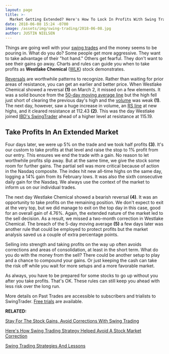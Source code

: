 ```yaml
---
layout: page
title: >-
  Market Getting Extended? Here's How To Lock In Profits With Swing Trading
date: 2018-06-08 15:24 -0700
image: /assets/img/swing-trading/2018-06-08.jpg
author: JUSTIN NIELSEN
---
```






Things are going well with your [swing trades](https://www.investors.com/ibd-university/swing-trading/) and the money seems to be pouring in. What do you do? Some people get more aggressive. They want to take advantage of their "hot hand." Others get fearful. They don't want to see their gains go away. Charts and rules can guide you when to take profits as **Westlake Chemical** ([WLK](https://research.investors.com/quote.aspx?symbol=WLK)) stock demonstrates.




[Reversals](https://www.investors.com/research/swing-trading/buying-early-but-buying-smart-with-stock-reversals/) are worthwhile patterns to recognize. Rather than waiting for prior areas of resistance, you can get an earlier and better price. When Westlake Chemical showed a reversal **(1)** on March 2, it missed on a few elements. It was a solid bounce from the [50-day moving average line](https://www.investors.com/how-to-invest/investors-corner/50-day-moving-average/) but the high fell just short of clearing the previous day's high and the [volume](https://www.investors.com/research/swing-trading/how-much-trading-volume-is-enough-in-swing-trades/) was weak **(1)**. The next day, however, saw a huge increase in volume, an [RS line](https://www.investors.com/how-to-invest/investors-corner/relative-strength-line-identifies-strong-stocks/) at new highs, and it cleared resistance at 112.43 **(2)**. This was the day Westlake joined [IBD's SwingTrader](http://shop.investors.com/offer/splashresponsive.aspx?id=SwingTrader&src=A011LPH) ahead of a higher level at resistance at 115.19.


Take Profits In An Extended Market
----------------------------------


Four days later, we were up 5% on the trade and we took half profits **(3)**. It's our custom to take profits at that level and raise the stop to 1% profit from our entry. This ensures we end the trade with a gain. No reason to let worthwhile profits slip away. But at the same time, we give the stock some room for further gains. The partial sell was more critical because of action in the Nasdaq composite. The index hit new all-time highs on the same day, logging a 14% gain from its February lows. It was also the sixth consecutive daily gain for the Nasdaq. We always use the context of the market to inform us on our individual trades.


The next day Westlake Chemical showed a bearish reversal **(4)**. It was an opportunity to take profits on the remaining position. We don't expect to exit at the very top, but we did manage to exit on the top day in this case, good for an overall gain of 4.76%. Again, the extended nature of the market led to the sell decision. As a result, we missed a two-month correction in Westlake Chemical. The breach of the 5-day moving average **(5)** a few days later was another rule that could be employed to protect profits but the market analysis saved us a couple of extra percentage points.


Selling into strength and taking profits on the way up often avoids corrections and areas of consolidation, at least in the short term. What do you do with the money from the sell? There could be another setup to play and a chance to compound your gains. Or just keeping the cash can take the risk off while you wait for more setups and a more favorable market.


As always, you have to be prepared for some stocks to go up without you after you take profits. That's OK. These rules can still keep you ahead with less risk over the long run.


More details on Past Trades are accessible to subscribers and trialists to SwingTrader. [Free trials](http://shop.investors.com/offer/splashresponsive.aspx?id=SwingTrader&src=A011LPH) are available.


**RELATED:**


[Stay For The Stock Gains, Avoid Corrections With Swing Trading](https://www.investors.com/research/swing-trading/stay-for-stock-gains-avoid-market-corrections-with-swing-trades/)


[Here's How Swing Trading Strategy Helped Avoid A Stock Market Correction](https://www.investors.com/research/swing-trading/swing-trading-strategy-avoided-stock-market-correction/)


[Swing Trading Strategies And Lessons](https://www.investors.com/ibd-university/swing-trading/)




